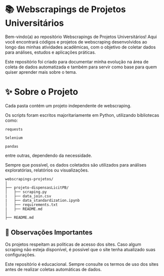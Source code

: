 # 📚 Webscrapings de Projetos Universitários


Bem-vindo(a) ao repositório Webscrapings de Projetos Universitários!
Aqui você encontrará códigos e projetos de webscraping desenvolvidos ao longo das minhas atividades acadêmicas, com o objetivo de coletar dados para análises, estudos e aplicações práticas.

Este repositório foi criado para documentar minha evolução na área de coleta de dados automatizada e também para servir como base para quem quiser aprender mais sobre o tema.



# ✨ Sobre o Projeto
Cada pasta contém um projeto independente de webscraping.

Os scripts foram escritos majoritariamente em Python, utilizando bibliotecas como:

    requests

    Selenium

    pandas

entre outras, dependendo da necessidade.

Sempre que possível, os dados coletados são utilizados para análises exploratórias, relatórios ou visualizações.


    webscrapings-projetos/
    │
    ├── projeto-dispensasLicitPB/
    │   ├── scraping.py
    |   ├── data_join.csv
    |   ├── data_standardization.ipynb
    │   ├── requirements.txt
    |   ├── README.md
    │
    ├── README.md


## 📌 Observações Importantes
Os projetos respeitam as políticas de acesso dos sites. Caso algum scraping não esteja disponível, é possível que o site tenha atualizado suas configurações.

Este repositório é educacional. Sempre consulte os termos de uso dos sites antes de realizar coletas automáticas de dados.
